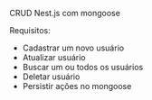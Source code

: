 CRUD Nest.js com mongoose

Requisitos:

- Cadastrar um novo usuário
- Atualizar usuário
- Buscar um ou todos os usuários
- Deletar usuário
- Persistir ações no mongoose
